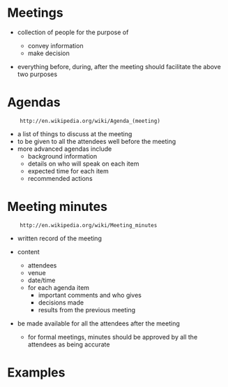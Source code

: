# Meetings

*	collection of people for the purpose of
	-	convey information
	-	make decision
	
*	everything before, during, after the meeting should facilitate the above two purposes

# Agendas

		http://en.wikipedia.org/wiki/Agenda_(meeting)
		
* 	a list of things to discuss at the meeting
* 	to be given to all the attendees well before the meeting
* 	more advanced agendas include
	-	background information
	-	details on who will speak on each item
	-	expected time for each item
	-	recommended actions

# Meeting minutes

		http://en.wikipedia.org/wiki/Meeting_minutes
		
*	written record of the meeting
*	content
	-	attendees
	-	venue
	-	date/time
	-	for each agenda item
		-	important comments and who gives
		-	decisions made
		-	results from the previous meeting
		
* be made available for all the attendees after the meeting
	-	for formal meetings, minutes should be approved by all the attendees as being accurate

# Examples 